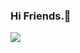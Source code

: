 ### Hi Friends.👤


<img src=”http://photos.google.com/u/0/photo/AF1QipMS-0fcNkVAG1uiNwaCZLUaE86tTGyUSnFYTliD”>
